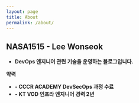 ```yaml
---
layout: page
title: About
permalink: /about/
---
```




## NASA1515 - Lee Wonseok 


* **DevOps 엔지니어 관련 기술을 운영하는 블로그입니다.**

**약력**

* **- CCCR ACADEMY DevSecOps 과정 수료**
* **- KT VOD 인프라 엔지니어 경력 2년**

